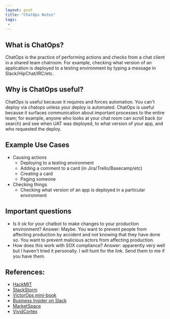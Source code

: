 ```yaml
---
layout: post
title: "ChatOps Notes"
tags:
 -
---
```


## What is ChatOps?

ChatOps is the practice of performing actions and checks from a chat client in a shared team chatroom. For example, checking what version of an application is deployed to a testing environment by typing a message in Slack/HipChat/IRC/etc.

## Why is ChatOps useful?

ChatOps is useful because it requires and forces automation. You can't deploy via chatops unless your deploy is automated. ChatOps is useful because it surfaces communication about important processes to the entire team; for example, anyone who looks at your chat room can scroll back (or search) and see when UAT was deployed, to what version of your app, and who requested the deploy.

## Example Use Cases

- Causing actions
  - Deploying to a testing environment
  - Adding a comment to a card (in Jira/Trello/Basecamp/etc)
  - Creating a card
  - Paging someone
- Checking things
  - Checking what version of an app is deployed in a particular environment

## Important questions

- Is it ok for your chatbot to make changes to your production environment? Answer: Maybe. You want to prevent people from affecting production by accident and not knowing that they have done so. You want to prevent malicious actors from affecting production.
- How does this work with SOX compliance? Answer: apparently very well but I haven't tried it personally. I will hunt for the link. Send them to me if you have them.

## References:

- [HackMIT](http://www.anishathalye.com/2015/12/22/chatops-at-hackmit/)
- [StackStorm](https://stackstorm.com/2015/12/10/chatops_pitfalls_and_tips/)
- [VictorOps mini-book](http://download.wiley.com/ChatOpsForDummies/15615)
- [Business Insider on Slack](http://www.businessinsider.com/chatops-blockspring-atlassian-and-ibm-push-the-api-market-2015-11)
- [MarketSpace](https://medium.com/@MarketSpace/chatops-meet-compintel-65d3e55c30d4#.6baz41yuz)
- [VividCortex](https://www.vividcortex.com/blog/8-reasons-why-chatops-isnt-working-at-your-company)
